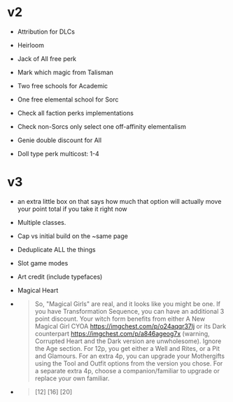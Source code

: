 # v2
- Attribution for DLCs

- Heirloom
- Jack of All free perk
- Mark which magic from Talisman

- Two free schools for Academic
- One free elemental school for Sorc
- Check all faction perks implementations

- Check non-Sorcs only select one off-affinity elementalism
- Genie double discount for All

- Doll type perk multicost: 1-4

# v3

- an extra little box on that says how much that option will actually move your point total if you take it right now

- Multiple classes.
- Cap vs initial build on the ~same page
- Deduplicate ALL the things
- Slot game modes
- Art credit (include typefaces)

- Magical Heart
- > So, "Magical Girls" are real, and it looks like you might be one. If you have Transformation Sequence, you can have an additional 3 point discount. Your witch form benefits from either A New Magical Girl CYOA https://imgchest.com/p/o24aqqr37lj or its Dark counterpart https://imgchest.com/p/a846ageog7x (warning, Corrupted Heart and the Dark version are unwholesome). Ignore the Age section. For 12p, you get either a Well and Rites, or a Pit and Glamours. For an extra 4p, you can upgrade your Mothergifts using the Tool and Outfit options from the version you chose. For a separate extra 4p, choose a companion/familiar to upgrade or replace your own familiar.
- > [12] [16] [20]
